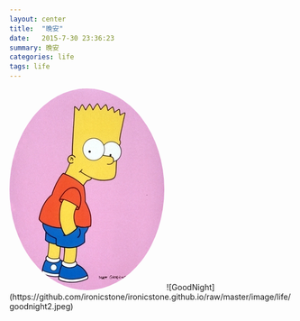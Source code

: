 ```yaml
---
layout: center
title:  "晚安"
date:   2015-7-30 23:36:23
summary: 晚安
categories: life
tags: life
---
```

<img src="https://github.com/ironicstone/ironicstone.github.io/raw/master/image/life/bart.jpg" alt="Good Night" style="border-radius:50%">
![GoodNight](https://github.com/ironicstone/ironicstone.github.io/raw/master/image/life/goodnight2.jpeg)